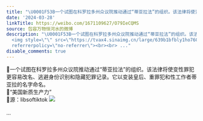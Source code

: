 ```yaml
---
title: "\U0001F53B一个试图在科罗拉多州众议院推动通过“蒂亚拉法”的组织。该法律将使变性罪犯更容易改名、逃避身份识别和隐藏犯罪记录。它以变装皇后、重罪犯和性工作者蒂亚..."
date: '2024-03-28'
linkTitle: https://weibo.com/1671109627/O79IeCQMS
source: 包容万物恒河水的微博
description: "\U0001F53B一个试图在科罗拉多州众议院推动通过“蒂亚拉法”的组织。该法律将使变性罪犯更容易改名、逃避身份识别和隐藏犯罪记录。它以变装皇后、重罪犯和性工作者蒂亚拉的名字命名。<br>\U0001F53B“美国新质生产力”<br>\U0001F53B源：libsoftiktok
  <img style=\"\" src=\"https://tvax4.sinaimg.cn/large/639b1bfbly1ho76060a1cj216o1kw7wh.jpg\"
  referrerpolicy=\"no-referrer\"><br><br> ..."
disable_comments: true
---
```

🔻一个试图在科罗拉多州众议院推动通过“蒂亚拉法”的组织。该法律将使变性罪犯更容易改名、逃避身份识别和隐藏犯罪记录。它以变装皇后、重罪犯和性工作者蒂亚拉的名字命名。<br>🔻“美国新质生产力”<br>🔻源：libsoftiktok <img style="" src="https://tvax4.sinaimg.cn/large/639b1bfbly1ho76060a1cj216o1kw7wh.jpg" referrerpolicy="no-referrer"><br><br> ...